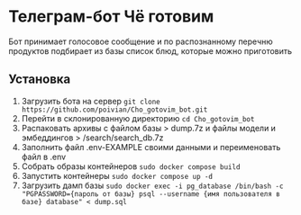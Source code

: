 # Телеграм-бот Чё готовим
Бот принимает голосовое сообщение и по распознанному перечню продуктов подбирает из базы список блюд, которые можно приготовить

## Установка
1. Загрузить бота на сервер
`git clone https://github.com/poivian/Cho_gotovim_bot.git`
2. Перейти в склонированную директорию
`cd Cho_gotovim_bot`
3. Распаковать архивы с файлом базы > dump.7z и файлы модели и эмбеддингов > /search/search_db.7z
3. Заполнить файл .env-EXAMPLE своими данными и переименовать файл в .env
4. Собрать образы контейнеров
`sudo docker compose build`
5. Запустить контейнеры
`sudo docker compose up -d`
6. Загрузить дамп базы
`sudo docker exec -i pg_database /bin/bash -c "PGPASSWORD={пароль от базы} psql --username {имя пользователя в базе} database" < dump.sql`